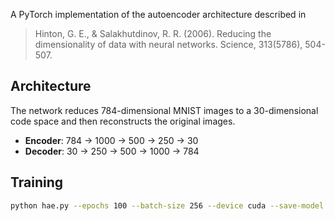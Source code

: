 A PyTorch implementation of the autoencoder architecture described in
> Hinton, G. E., & Salakhutdinov, R. R. (2006). Reducing the dimensionality of data with neural networks. Science, 313(5786), 504-507.

## Architecture
The network reduces 784-dimensional MNIST images to a 30-dimensional code space and then reconstructs the original images.
- **Encoder**: 784 → 1000 → 500 → 250 → 30
- **Decoder**: 30 → 250 → 500 → 1000 → 784

## Training
```bash
python hae.py --epochs 100 --batch-size 256 --device cuda --save-model --output-dir ./hae_results
```
